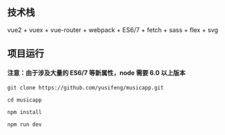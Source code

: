 ## 技术栈

vue2 + vuex + vue-router + webpack + ES6/7 + fetch + sass + flex + svg

## 项目运行

#### 注意：由于涉及大量的 ES6/7 等新属性，node 需要 6.0 以上版本 

```
git clone https://github.com/yusifeng/musicapp.git  

cd musicapp

npm install

npm run dev

```